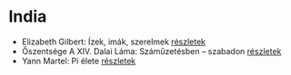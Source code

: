 # India

- Elizabeth Gilbert: Ízek, imák, szerelmek [részletek](_details/Elizabeth%20Gilbert.md#id_802)
- Őszentsége A XIV. Dalai Láma: Száműzetésben – szabadon [részletek](_details/%C5%90szents%C3%A9ge%20A%20XIV.%20Dalai%20L%C3%A1ma.md#id_610)
- Yann Martel: Pi élete [részletek](_details/Yann%20Martel.md#id_1458)